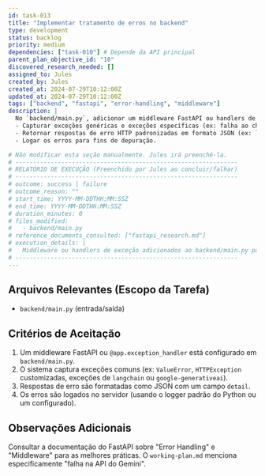 ```yaml
---
id: task-013
title: "Implementar tratamento de erros no backend"
type: development
status: backlog
priority: medium
dependencies: ["task-010"] # Depende da API principal
parent_plan_objective_id: "10"
discovered_research_needed: []
assigned_to: Jules
created_by: Jules
created_at: 2024-07-29T10:12:00Z
updated_at: 2024-07-29T10:12:00Z
tags: ["backend", "fastapi", "error-handling", "middleware"]
description: |
  No `backend/main.py`, adicionar um middleware FastAPI ou handlers de exceção para:
  - Capturar exceções genéricas e exceções específicas (ex: falha ao chamar a API do Gemini, erro de validação Pydantic não pego automaticamente).
  - Retornar respostas de erro HTTP padronizadas em formato JSON (ex: `{"detail": "Mensagem de erro", "error_code": "CODIGO_ERRO"}`).
  - Logar os erros para fins de depuração.

# Não modificar esta seção manualmente. Jules irá preenchê-la.
# ---------------------------------------------------------------
# RELATÓRIO DE EXECUÇÃO (Preenchido por Jules ao concluir/falhar)
# ---------------------------------------------------------------
# outcome: success | failure
# outcome_reason: ""
# start_time: YYYY-MM-DDTHH:MM:SSZ
# end_time: YYYY-MM-DDTHH:MM:SSZ
# duration_minutes: 0
# files_modified:
#   - backend/main.py
# reference_documents_consulted: ["fastapi_research.md"]
# execution_details: |
#   Middleware ou handlers de exceção adicionados ao backend/main.py para tratamento padronizado de erros.
# ---------------------------------------------------------------
---
```


## Arquivos Relevantes (Escopo da Tarefa)
* `backend/main.py` (entrada/saída)

## Critérios de Aceitação
1. Um middleware FastAPI ou `@app.exception_handler` está configurado em `backend/main.py`.
2. O sistema captura exceções comuns (ex: `ValueError`, `HTTPException` customizadas, exceções de `langchain` ou `google-generativeai`).
3. Respostas de erro são formatadas como JSON com um campo `detail`.
4. Os erros são logados no servidor (usando o logger padrão do Python ou um configurado).

## Observações Adicionais
Consultar a documentação do FastAPI sobre "Error Handling" e "Middleware" para as melhores práticas.
O `working-plan.md` menciona especificamente "falha na API do Gemini".
